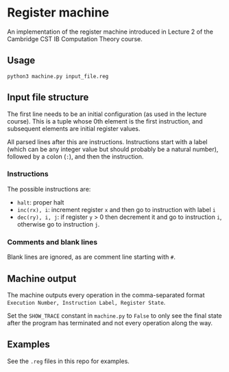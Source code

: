 # Register machine

An implementation of the register machine introduced in Lecture 2 of the Cambridge CST IB Computation Theory course.

## Usage
`python3 machine.py input_file.reg`

## Input file structure
The first line needs to be an initial configuration (as used in the lecture course). This is a tuple whose 0th element is the first instruction, and subsequent elements are initial register values.

All parsed lines after this are instructions. Instructions start with a label (which can be any integer value but should probably be a natural number), followed by a colon (`:`), and then the instruction.

### Instructions

The possible instructions are:
- `halt`: proper halt
- `inc(rx), i`: increment register `x` and then go to instruction with label `i`
- `dec(ry), i, j`: if register `y` > 0 then decrement it and go to instruction `i`, otherwise go to instruction `j`.

### Comments and blank lines
Blank lines are ignored, as are comment line starting with `#`.

## Machine output
The machine outputs every operation in the comma-separated format `Execution Number, Instruction Label, Register State`.

Set the `SHOW_TRACE` constant in `machine.py` to `False` to only see the final state after the program has terminated and not every operation along the way.

## Examples
See the `.reg` files in this repo for examples.